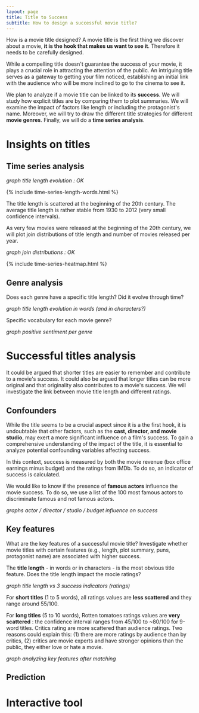 ```yaml
---
layout: page
title: Title to Success
subtitle: How to design a successful movie title?
---
```


How is a movie title designed? A movie title is the first thing we discover about a movie, **it is the hook that makes us want to see it**. Therefore it needs to be carefully designed.

While a compelling title doesn't guarantee the success of your movie, it plays a crucial role in attracting the attention of the public. An intriguing title serves as a gateway to getting your film noticed, establishing an initial link with the audience who will be more inclined to go to the cinema to see it.

We plan to analyze if a movie title can be linked to its **success**. We will study how explicit titles are by comparing them to plot summaries. We will examine the impact of factors like length or including the protagonist's name. Moreover, we will try to draw the different title strategies for different **movie genres**. Finally, we will do a **time series analysis**.

# Insights on titles

## Time series analysis

*graph title length evolution : OK*

{% include time-series-length-words.html %}

The title length is scattered at the beginning of the 20th century. The average title length is rather stable from 1930 to 2012 (very small confidence intervals).

As very few movies were released at the beginning of the 20th century, we will plot join distributions of title length and number of movies released per year.

*graph join distributions : OK*

{% include time-series-heatmap.html %}

## Genre analysis

Does each genre have a specific title length? Did it evolve through time?

*graph title length evolution in words (and in characters?)*

Specific vocabulary for each movie genre?

*graph positive sentiment per genre*
 
# Successful titles analysis

It could be argued that shorter titles are easier to remember and contribute to a movie's success. It could also be argued that longer titles can be more original and that originality also contributes to a movie's success. We will investigate the link between movie title length and different ratings.

## Confounders

While the title seems to be a crucial aspect since it is a the first hook, it is undoubtable that other factors, such as the **cast, director, and movie studio**, may exert a more significant influence on a film's success. To gain a comprehensive understanding of the impact of the title, it is essential to analyze potential confounding variables affecting success.

In this context, success is measured by both the movie revenue (box office earnings minus budget) and the ratings from IMDb. To do so, an indicator of success is calculated.

We would like to know if the presence of **famous actors** influence the movie success. To do so, we use a list of the 100 most famous actors to discriminate famous and not famous actors.

*graphs actor / director / studio / budget influence on success*

## Key features

What are the key features of a successful movie title? Investigate whether movie titles with certain features (e.g., length, plot summary, puns, protagonist name) are associated with higher success. 

The **title length** - in words or in characters - is the most obvious title feature. Does the title length impact the mocie ratings?

*graph title length vs 3 success indicators (ratings)*

For **short titles** (1 to 5 words), all ratings values are **less scattered** and they range around 55/100.

For **long titles** (5 to 10 words), Rotten tomatoes ratings values are **very scattered** : the confidence interval ranges from 45/100 to ~80/100 for 9-word titles. 
Critics rating are more scattered than audience ratings. Two reasons could explain this: (1) there are more ratings by audience than by critics, (2) critics are movie experts and have stronger opinions than the public, they either love or hate a movie.

*graph analyzing key features after matching*

## Prediction

# Interactive tool
